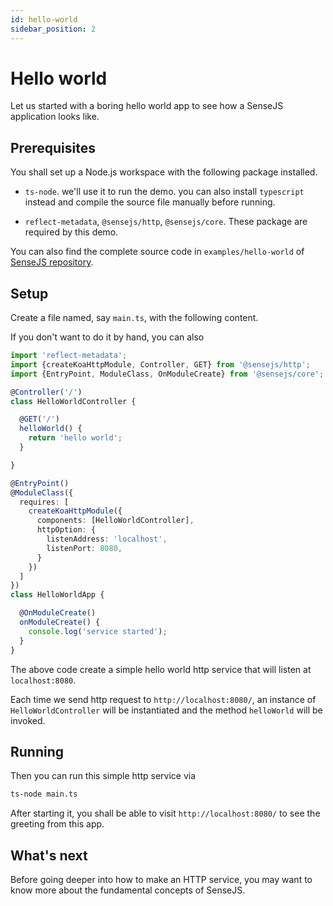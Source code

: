 ```yaml
---
id: hello-world
sidebar_position: 2
---
```

# Hello world

Let us started with a boring hello world app to see how a SenseJS application looks like.

## Prerequisites

You shall set up a Node.js workspace with the following package installed.

- `ts-node`. we'll use it to run the demo. you can also install `typescript` instead and compile the source file
  manually before running.

- `reflect-metadata`, `@sensejs/http`, `@sensejs/core`. These package are required by this demo.

You can also find the complete source code in `examples/hello-world` of [SenseJS repository].

## Setup

Create a file named, say `main.ts`, with the following content.

If you don't want to do it by hand, you can also

```typescript
import 'reflect-metadata';
import {createKoaHttpModule, Controller, GET} from '@sensejs/http';
import {EntryPoint, ModuleClass, OnModuleCreate} from '@sensejs/core';

@Controller('/')
class HelloWorldController {

  @GET('/')
  helloWorld() {
    return 'hello world';
  }

}

@EntryPoint()
@ModuleClass({
  requires: [
    createKoaHttpModule({
      components: [HelloWorldController],
      httpOption: {
        listenAddress: 'localhost',
        listenPort: 8080,
      }
    })
  ]
})
class HelloWorldApp {

  @OnModuleCreate()
  onModuleCreate() {
    console.log('service started');
  }
}
```

The above code create a simple hello world http service that will listen at `localhost:8080`.

Each time we send http request to `http://localhost:8080/`, an instance of `HelloWorldController` will be instantiated
and the method `helloWorld` will be invoked.

## Running

Then you can run this simple http service via

```bash
ts-node main.ts
```

After starting it, you shall be able to visit `http://localhost:8080/` to see the greeting from this app.

## What's next

Before going deeper into how to make an HTTP service, you may want to know more about the fundamental concepts
of SenseJS.






[SenseJS repository]: https://github.com/sensejs/sensejs




